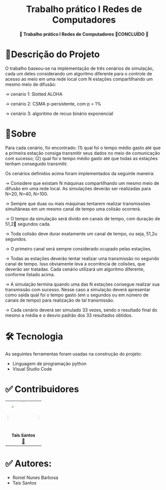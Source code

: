  
<h1 align="center">
  Trabalho prático I Redes de Computadores
</h1>


<h4 align="center">
  🚧  Trabalho prático I Redes de Computadores 🚀CONCLUÍDO  🚧
</h4>

<h1>
   🚀Descrição do Projeto
</h1>
<p>
O trabalho baseou-se na implementação de três cenários de simulação, cada um deles considerando um algoritmo diferente para o
controle de acesso ao meio em uma rede local com N estações compartilhando um mesmo meio de difusão:

-> cenário 1: Slotted ALOHA

-> cenário 2: CSMA p-persistente, com p = 1%

-> cenário 3: algoritmo de recuo binário exponencial
</p>
 
 <h1>
    🎯Sobre
 </h1>
 <p>


Para cada cenário, foi encontrado:
(1) qual foi o tempo médio gasto até que a primeira estação consiga transmitir seus dados no meio de comunicação com sucesso; 
(2) qual foi o tempo médio gasto até que todas as estações tenham conseguido transmitir.


Os cenários definidos acima foram implementados da seguinte maneira:

-> Considere que existam N máquinas compartilhando um mesmo meio de difusão em uma
rede local. As simulações deverão ser realizadas para N=20, N=40, N=100.

-> Sempre que duas ou mais máquinas tentarem realizar transmissões simultâneas em um
mesmo canal de tempo uma colisão ocorrerá.

->  O tempo da simulação será divido em canais de tempo, com duração de 51,2 segundos
cada.

-> Toda colisão deve durar exatamente um canal de tempo, ou seja, 51,2u segundos.

-> O primeiro canal será sempre considerado ocupado pelas estações.

->  Todas as estações deverão tentar realizar uma transmissão no segundo canal de tempo. Isso
obviamente leva a ocorrência de colisões, que deverão ser tratadas. Cada cenário utilizará
um algoritmo diferente, conforme listado acima.

-> A simulação termina quando uma das N estações consegue realizar sua transmissão com
sucesso. Nesse caso a simulação deverá apresentar como saída qual foi o tempo gasto (em u
segundos ou em número de canais de tempo) para realização de tal transmissão.

-> Cada cenário deverá ser simulado 33 vezes, sendo o resultado final do mesmo a média e o
desvio padrão dos 33 resultados obtidos.
 </p>
 
<h1>
🛠 Tecnologia
</h1>
<p>
As seguintes ferramentas foram usadas na construção do projeto:
</p>
<ul> 
<li>Linguagem de programação python</li> 
<li>Visual Studio Code</li> 
 
</ul>

 <h1>
✅ Contribuidores
 </h1>
 <table><tr>
 <td align="center"><a href="https://avatars.githubusercontent.com/u/39168931?v=4"><img style="border-radius: 50%;" src="https://github.com/taisbsantos" width="100px;" alt=""/><br /><sub><b>Tais Santos</b></sub></a><br /><a href="https://github.com/taisbsantos" title="DUpla Redes">🚀</a>
 </td>
 
</tr>
</table>
 
 <h1>
✅ Autores:
 </h1>
 
<ul> 
 
<li>Roniel Nunes Barbosa</li> 
<li>Tais Santos</li> 
</ul>

